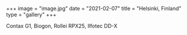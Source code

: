 +++
image = "image.jpg"
date = "2021-02-07"
title = "Helsinki, Finland"
type = "gallery"
+++

Contax G1, Biogon, Rollei RPX25, Ilfotec DD-X